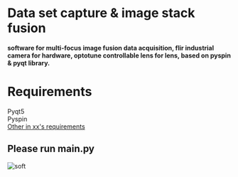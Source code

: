 # Data set capture & image stack fusion
**software for multi-focus image fusion data acquisition, flir industrial camera for hardware, optotune controllable lens for lens, based on pyspin & pyqt library.**
# Requirements
Pyqt5\
Pyspin\
[Other in xx's requirements](https://github.com/Xinzhe99/Unsupervised-learning-for-multi-focused-image-stack-fusion)
## Please run main.py
![soft](https://user-images.githubusercontent.com/113503163/231197805-21a6a06e-a385-4869-92ca-165cf6c9e887.png)
